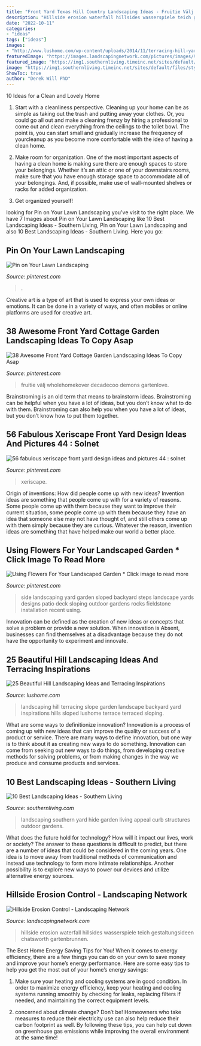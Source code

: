 ```yaml
---
title: "Front Yard Texas Hill Country Landscaping Ideas - Fruitie Välj Wholehomekover Decadecoo Demons Gartenlove"
description: "Hillside erosion waterfall hillsides wasserspiele teich gestaltungsideen chatsworth gartenbrunnen"
date: "2022-10-11"
categories:
- "ideas"
tags: ["ideas"]
images:
- "http://www.lushome.com/wp-content/uploads/2014/11/terracing-hill-yard-landscaping-ideas-22.jpg"
featuredImage: "https://images.landscapingnetwork.com/pictures/images/900x705Max/site_8/hillside-waterfall-backyard-waterfall-stone-waterfall-the-green-scene_5091.JPG"
featured_image: "https://img1.southernliving.timeinc.net/sites/default/files/styles/responsive_etr_gallery_desktop_portrait/public/image/2016/01/main/ga_84568c9f416c1cfc_spcms_0.jpg?itok=OdDA7bzE"
image: "https://img1.southernliving.timeinc.net/sites/default/files/styles/responsive_etr_gallery_desktop_portrait/public/image/2016/01/main/ga_84568c9f416c1cfc_spcms_0.jpg?itok=OdDA7bzE"
ShowToc: true
author: "Derek Will PhD"
---
```



10 Ideas for a Clean and Lovely Home
1. Start with a cleanliness perspective. Cleaning up your home can be as simple as taking out the trash and putting away your clothes. Or, you could go all out and make a cleaning frenzy by hiring a professional to come out and clean everything from the ceilings to the toilet bowl. The point is, you can start small and gradually increase the frequency of yourcleanup as you become more comfortable with the idea of having a clean home.
2. Make room for organization. One of the most important aspects of having a clean home is making sure there are enough spaces to store your belongings. Whether it’s an attic or one of your downstairs rooms, make sure that you have enough storage space to accommodate all of your belongings. And, if possible, make use of wall-mounted shelves or racks for added organization.

3. Get organized yourself!

	

		
looking for Pin on Your Lawn Landscaping you've visit to the right place. We have 7 Images about Pin on Your Lawn Landscaping like 10 Best Landscaping Ideas - Southern Living, Pin on Your Lawn Landscaping and also 10 Best Landscaping Ideas - Southern Living. Here you go:
		
    
## Pin On Your Lawn Landscaping

<img loading=lazy src="https://i.pinimg.com/736x/2b/b9/1c/2bb91c8a56a091ac230e2240fa629a4c.jpg" onerror="this.onerror=null;this.src='https://tse1.mm.bing.net/th?id=OIP.6G2al5FCP2qnaKGYEDlHzAHaJ3&amp;pid=15.1';" alt="Pin on Your Lawn Landscaping">

_Source: pinterest.com_

>. 

	

Creative art is a type of art that is used to express your own ideas or emotions. It can be done in a variety of ways, and often mobiles or online platforms are used for creative art.

    
## 38 Awesome Front Yard Cottage Garden Landscaping Ideas To Copy Asap

<img loading=lazy src="https://i.pinimg.com/736x/d5/c2/df/d5c2dfb1e6495fb87f7da85f576e5574.jpg" onerror="this.onerror=null;this.src='https://tse2.mm.bing.net/th?id=OIP.CZRcriNI_TDQUJbwHCrH-wHaJ3&amp;pid=15.1';" alt="38 Awesome Front Yard Cottage Garden Landscaping Ideas To Copy Asap">

_Source: pinterest.com_

>fruitie välj wholehomekover decadecoo demons gartenlove. 

	

Brainstroming is an old term that means to brainstorm ideas. Brainstroming can be helpful when you have a lot of ideas, but you don’t know what to do with them. Brainstroming can also help you when you have a lot of ideas, but you don’t know how to put them together.

    
## 56 Fabulous Xeriscape Front Yard Design Ideas And Pictures 44 : Solnet

<img loading=lazy src="https://i.pinimg.com/736x/c7/23/9f/c7239f79b8e66d8ff15ce9335e23cf3c.jpg" onerror="this.onerror=null;this.src='https://tse2.mm.bing.net/th?id=OIP.vzvLKzsEBCDNTV1lueZXJgHaHa&amp;pid=15.1';" alt="56 fabulous xeriscape front yard design ideas and pictures 44 : solnet">

_Source: pinterest.com_

>xeriscape. 

	

Origin of inventions: How did people come up with new ideas?
Invention ideas are something that people come up with for a variety of reasons. Some people come up with them because they want to improve their current situation, some people come up with them because they have an idea that someone else may not have thought of, and still others come up with them simply because they are curious. Whatever the reason, invention ideas are something that have helped make our world a better place.

    
## Using Flowers For Your Landscaped Garden * Click Image To Read More

<img loading=lazy src="https://i.pinimg.com/originals/a5/1a/36/a51a36f5e7dfdb17174250512ae41929.jpg" onerror="this.onerror=null;this.src='https://tse4.mm.bing.net/th?id=OIP.kTOsD0oHIMBRiCBzTWuDlgHaJ4&amp;pid=15.1';" alt="Using Flowers For Your Landscaped Garden * Click image to read more">

_Source: pinterest.com_

>side landscaping yard garden sloped backyard steps landscape yards designs patio deck sloping outdoor gardens rocks fieldstone installation recent using. 

	

Innovation can be defined as the creation of new ideas or concepts that solve a problem or provide a new solution. When innovation is Absent, businesses can find themselves at a disadvantage because they do not have the opportunity to experiment and innovate.

    
## 25 Beautiful Hill Landscaping Ideas And Terracing Inspirations

<img loading=lazy src="http://www.lushome.com/wp-content/uploads/2014/11/terracing-hill-yard-landscaping-ideas-22.jpg" onerror="this.onerror=null;this.src='https://tse1.mm.bing.net/th?id=OIP.1nmxP6k_M-GhWKSZOuH29wHaFT&amp;pid=15.1';" alt="25 Beautiful Hill Landscaping Ideas and Terracing Inspirations">

_Source: lushome.com_

>landscaping hill terracing slope garden landscape backyard yard inspirations hills sloped lushome terrace terraced sloping. 

	

What are some ways to definitionize innovation?
Innovation is a process of coming up with new ideas that can improve the quality or success of a product or service. There are many ways to define innovation, but one way is to think about it as creating new ways to do something. Innovation can come from seeking out new ways to do things, from developing creative methods for solving problems, or from making changes in the way we produce and consume products and services.

    
## 10 Best Landscaping Ideas - Southern Living

<img loading=lazy src="https://img1.southernliving.timeinc.net/sites/default/files/styles/responsive_etr_gallery_desktop_portrait/public/image/2016/01/main/ga_84568c9f416c1cfc_spcms_0.jpg?itok=OdDA7bzE" onerror="this.onerror=null;this.src='https://tse3.mm.bing.net/th?id=OIP.fotPj4FUcde4rWbbv0LVkQHaLH&amp;pid=15.1';" alt="10 Best Landscaping Ideas - Southern Living">

_Source: southernliving.com_

>landscaping southern yard hide garden living appeal curb structures outdoor gardens. 

	

What does the future hold for technology? How will it impact our lives, work or society? The answer to these questions is difficult to predict, but there are a number of ideas that could be considered in the coming years. One idea is to move away from traditional methods of communication and instead use technology to form more intimate relationships. Another possibility is to explore new ways to power our devices and utilize alternative energy sources.

    
## Hillside Erosion Control - Landscaping Network

<img loading=lazy src="https://images.landscapingnetwork.com/pictures/images/900x705Max/site_8/hillside-waterfall-backyard-waterfall-stone-waterfall-the-green-scene_5091.JPG" onerror="this.onerror=null;this.src='https://tse3.mm.bing.net/th?id=OIP.Qd7gO4LSuYMQi8W33oLAMAHaE8&amp;pid=15.1';" alt="Hillside Erosion Control - Landscaping Network">

_Source: landscapingnetwork.com_

>hillside erosion waterfall hillsides wasserspiele teich gestaltungsideen chatsworth gartenbrunnen. 

	

The Best Home Energy Saving Tips for You!
When it comes to energy efficiency, there are a few things you can do on your own to save money and improve your home’s energy performance. Here are some easy tips to help you get the most out of your home’s energy savings:
1. Make sure your heating and cooling systems are in good condition. In order to maximize energy efficiency, keep your heating and cooling systems running smoothly by checking for leaks, replacing filters if needed, and maintaining the correct equipment levels.

2. concerned about climate change? Don’t be! Homeowners who take measures to reduce their electricity use can also help reduce their carbon footprint as well. By following these tips, you can help cut down on greenhouse gas emissions while improving the overall environment at the same time!

